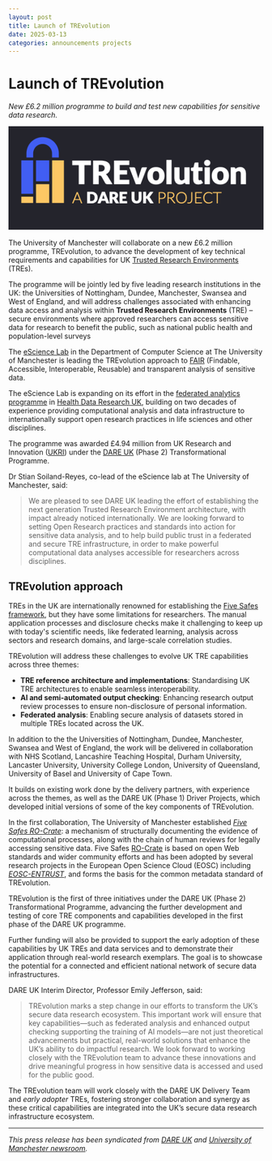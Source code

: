 ```yaml
---
layout: post
title: Launch of TREvolution
date: 2025-03-13
categories: announcements projects
---
```


# Launch of TREvolution

_New £6.2 million programme to build and test new capabilities for sensitive data research._

![TREvolution logo](/images/logo/trevolution.png)

The University of Manchester will collaborate on a new £6.2 million programme, TREvolution, to advance the development of key technical requirements and capabilities for UK [Trusted Research Environments](https://www.researchdata.scot/accessing-data/information-for-researchers/tres-and-data-access/) (TREs).

The programme will be jointly led by five leading research institutions in the UK: the Universities of Nottingham, Dundee, Manchester, Swansea and West of England, and will address challenges associated with enhancing data access and analysis within **Trusted Research Environments** (TRE)  – secure environments where approved researchers can access sensitive data for research to benefit the public, such as national public health and population-level surveys

The [eScience Lab](https://esciencelab.org.uk/) in the Department of Computer Science at The University of Manchester is leading the TREvolution approach to [FAIR](https://book.the-turing-way.org/reproducible-research/rdm/rdm-fair) (Findable, Accessible, Interoperable, Reusable) and transparent analysis of sensitive data. 

The eScience Lab is expanding on its effort in the [federated analytics programme](https://federated-analytics.ac.uk/) in [Health Data Research UK](https://www.hdruk.ac.uk/), building on two decades of experience providing computational analysis and data infrastructure to internationally support open research practices in life sciences and other disciplines.

The programme was awarded £4.94 million from UK Research and Innovation ([UKRI](https://www.ukri.org/)) under the [DARE UK](https://dareuk.org.uk/how-we-work/ongoing-activities/) (Phase 2) Transformational Programme.

Dr Stian Soiland-Reyes, co-lead of the eScience lab at The University of Manchester, said:

> We are pleased to see DARE UK leading the effort of establishing the next generation Trusted Research Environment architecture, with impact already noticed internationally. We are looking forward to setting Open Research practices and standards into action for sensitive data analysis, and to help build public trust in a federated and secure TRE infrastructure, in order to make powerful computational data analyses accessible for researchers across disciplines.


## TREvolution approach 

TREs in the UK are internationally renowned for establishing the [Five Safes framework](https://ukdataservice.ac.uk/help/secure-lab/what-is-the-five-safes-framework/), but they have some limitations for researchers. The manual application processes and disclosure checks make it challenging to keep up with today's scientific needs, like federated learning, analysis across sectors and research domains, and large-scale correlation studies.

TREvolution will address these challenges to evolve UK TRE capabilities across three themes:

-   **TRE reference architecture and implementations**: Standardising UK TRE architectures to enable seamless interoperability.
-   **AI and semi-automated output checking**: Enhancing research output review processes to ensure non-disclosure of personal information.
-   **Federated analysis**: Enabling secure analysis of datasets stored in multiple TREs located across the UK.

In addition to the the Universities of Nottingham, Dundee, Manchester, Swansea and West of England, the work will be delivered in collaboration with NHS Scotland, Lancashire Teaching Hospital, Durham University, Lancaster University, University College London, University of Queensland, University of Basel and University of Cape Town.

It builds on existing work done by the delivery partners, with experience across the themes, as well as the DARE UK (Phase 1) Driver Projects, which developed initial versions of some of the key components of TREvolution.

In the first collaboration, The University of Manchester established  [*Five Safes RO-Crate*](https://www.researchobject.org/ro-crate/5s-crate): a mechanism of structurally documenting the evidence of computational processes, along with the chain of human reviews for legally accessing sensitive data. Five Safes [RO-Crate](/products/researchobject/) is based on open Web standards and wider community efforts and has been adopted by several research projects in the European Open Science Cloud (EOSC) including  [*EOSC-ENTRUST*](/projects/eosc-entrust/), and forms the basis for the common metadata standard of TREvolution.

TREvolution is the first of three initiatives under the DARE UK (Phase 2) Transformational Programme, advancing the further development and testing of core TRE components and capabilities developed in the first phase of the DARE UK programme.

Further funding will also be provided to support the early adoption of these capabilities by UK TREs and data services and to demonstrate their application through real-world research exemplars. The goal is to showcase the potential for a connected and efficient national network of secure data infrastructures.

DARE UK Interim Director, Professor Emily Jefferson, said: 

> TREvolution marks a step change in our efforts to transform the UK’s secure data research ecosystem. This important work will ensure that key capabilities—such as federated analysis and enhanced output checking supporting the training of AI models—are not just theoretical advancements but practical, real-world solutions that enhance the UK’s ability to do impactful research. We look forward to working closely with the TREvolution team to advance these innovations and drive meaningful progress in how sensitive data is accessed and used for the public good.

The TREvolution team will work closely with the DARE UK Delivery Team and *early adopter* TREs, fostering stronger collaboration and synergy as these critical capabilities are integrated into the UK’s secure data research infrastructure ecosystem.

---

_This press release has been syndicated from [DARE UK](https://dareuk.org.uk/news-and-events/new-6-2-million-programme-to-build-and-test-new-capabilities-for-sensitive-data-research/) and [University of Manchester newsroom](https://www.manchester.ac.uk/about/news/)._


